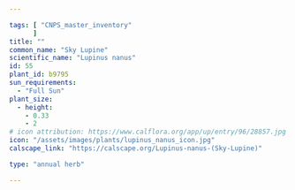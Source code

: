 ```yaml
---

tags: [ "CNPS_master_inventory"
      ]
title: ""
common_name: "Sky Lupine"
scientific_name: "Lupinus nanus"
id: 55
plant_id: b9795
sun_requirements:
  - "Full Sun"
plant_size:
  - height: 
    - 0.33
    - 2
# icon attribution: https://www.calflora.org/app/up/entry/96/28857.jpg 
icon: "/assets/images/plants/lupinus_nanus_icon.jpg" 
calscape_link: "https://calscape.org/Lupinus-nanus-(Sky-Lupine)"

type: "annual herb"

---
```



